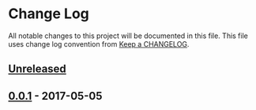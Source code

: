 # Change Log
All notable changes to this project will be documented in this file.
This file uses change log convention from [Keep a CHANGELOG](http://keepachangelog.com).

## [Unreleased]

## [0.0.1] - 2017-05-05

[Unreleased]: https://github.com/luismayta/examples-tensorflow/compare/0.0.1...HEAD
[0.0.1]: https://github.com/luismayta/examples-tensorflow/compare/0.0.0...0.0.1

[CHANGELOG.md]: CHANGELOG.md
[CONTRIBUTING.md]: CONTRIBUTING.md
[LICENCE]: LICENCE
[README.md]: README.md
